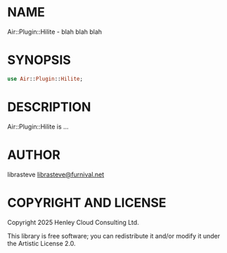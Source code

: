 NAME
====

Air::Plugin::Hilite - blah blah blah

SYNOPSIS
========

```raku
use Air::Plugin::Hilite;
```

DESCRIPTION
===========

Air::Plugin::Hilite is ...

AUTHOR
======

librasteve <librasteve@furnival.net>

COPYRIGHT AND LICENSE
=====================

Copyright 2025 Henley Cloud Consulting Ltd.

This library is free software; you can redistribute it and/or modify it under the Artistic License 2.0.

